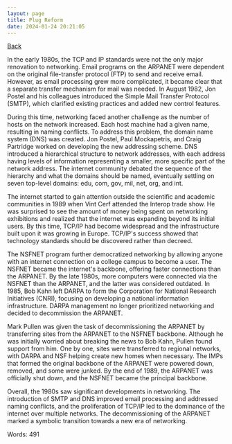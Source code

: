 ```yaml
---
layout: page
title: Plug Reform
date: 2024-01-24 20:21:05
---
```


[Back](./)


In the early 1980s, the TCP and IP standards were not the only major renovation to networking. Email programs on the ARPANET were dependent on the original file-transfer protocol (FTP) to send and receive email. However, as email processing grew more complicated, it became clear that a separate transfer mechanism for mail was needed. In August 1982, Jon Postel and his colleagues introduced the Simple Mail Transfer Protocol (SMTP), which clarified existing practices and added new control features.

During this time, networking faced another challenge as the number of hosts on the network increased. Each host machine had a given name, resulting in naming conflicts. To address this problem, the domain name system (DNS) was created. Jon Postel, Paul Mockapetris, and Craig Partridge worked on developing the new addressing scheme. DNS introduced a hierarchical structure to network addresses, with each address having levels of information representing a smaller, more specific part of the network address. The internet community debated the sequence of the hierarchy and what the domains should be named, eventually settling on seven top-level domains: edu, com, gov, mil, net, org, and int.

The internet started to gain attention outside the scientific and academic communities in 1989 when Vint Cerf attended the Interop trade show. He was surprised to see the amount of money being spent on networking exhibitions and realized that the internet was expanding beyond its initial users. By this time, TCP/IP had become widespread and the infrastructure built upon it was growing in Europe. TCP/IP's success showed that technology standards should be discovered rather than decreed.

The NSFNET program further democratized networking by allowing anyone with an internet connection on a college campus to become a user. The NSFNET became the internet's backbone, offering faster connections than the ARPANET. By the late 1980s, more computers were connected via the NSFNET than the ARPANET, and the latter was considered outdated. In 1985, Bob Kahn left DARPA to form the Corporation for National Research Initiatives (CNRI), focusing on developing a national information infrastructure. DARPA management no longer prioritized networking and decided to decommission the ARPANET.

Mark Pullen was given the task of decommissioning the ARPANET by transferring sites from the ARPANET to the NSFNET backbone. Although he was initially worried about breaking the news to Bob Kahn, Pullen found support from him. One by one, sites were transferred to regional networks, with DARPA and NSF helping create new homes when necessary. The IMPs that formed the original backbone of the ARPANET were powered down, removed, and some were junked. By the end of 1989, the ARPANET was officially shut down, and the NSFNET became the principal backbone.

Overall, the 1980s saw significant developments in networking. The introduction of SMTP and DNS improved email processing and addressed naming conflicts, and the proliferation of TCP/IP led to the dominance of the internet over multiple networks. The decommissioning of the ARPANET marked a symbolic transition towards a new era of networking.

Words: 491